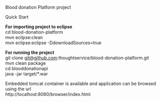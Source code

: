 Blood donation Platform project  

Quick Start  

**For importing project to eclipse**  
cd blood-donation-platform  
mvn eclipse:clean  
mvn eclipse:eclipse -DdownloadSources=true

**For running the project**  
git clone git@github.com:thoughtservice/blood-donation-platform.git  
mvn clean package  
cd blooddonationapi  
java -jar target/*.war  

Embedded tomcat container is available and application can be browsed using the url    
http://localhost:8080/browser/index.html

